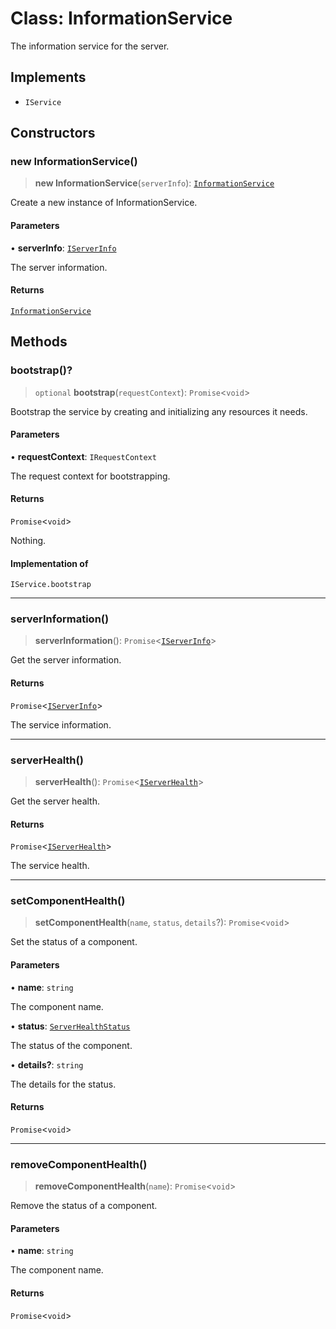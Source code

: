 # Class: InformationService

The information service for the server.

## Implements

- `IService`

## Constructors

### new InformationService()

> **new InformationService**(`serverInfo`): [`InformationService`](InformationService.md)

Create a new instance of InformationService.

#### Parameters

• **serverInfo**: [`IServerInfo`](../interfaces/IServerInfo.md)

The server information.

#### Returns

[`InformationService`](InformationService.md)

## Methods

### bootstrap()?

> `optional` **bootstrap**(`requestContext`): `Promise`\<`void`\>

Bootstrap the service by creating and initializing any resources it needs.

#### Parameters

• **requestContext**: `IRequestContext`

The request context for bootstrapping.

#### Returns

`Promise`\<`void`\>

Nothing.

#### Implementation of

`IService.bootstrap`

***

### serverInformation()

> **serverInformation**(): `Promise`\<[`IServerInfo`](../interfaces/IServerInfo.md)\>

Get the server information.

#### Returns

`Promise`\<[`IServerInfo`](../interfaces/IServerInfo.md)\>

The service information.

***

### serverHealth()

> **serverHealth**(): `Promise`\<[`IServerHealth`](../interfaces/IServerHealth.md)\>

Get the server health.

#### Returns

`Promise`\<[`IServerHealth`](../interfaces/IServerHealth.md)\>

The service health.

***

### setComponentHealth()

> **setComponentHealth**(`name`, `status`, `details`?): `Promise`\<`void`\>

Set the status of a component.

#### Parameters

• **name**: `string`

The component name.

• **status**: [`ServerHealthStatus`](../type-aliases/ServerHealthStatus.md)

The status of the component.

• **details?**: `string`

The details for the status.

#### Returns

`Promise`\<`void`\>

***

### removeComponentHealth()

> **removeComponentHealth**(`name`): `Promise`\<`void`\>

Remove the status of a component.

#### Parameters

• **name**: `string`

The component name.

#### Returns

`Promise`\<`void`\>

